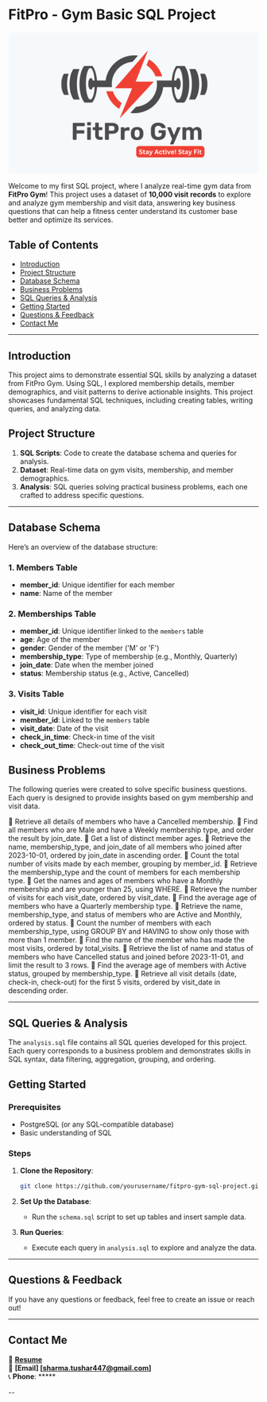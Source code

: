 # FitPro - Gym Basic SQL Project

![Project Image Placeholder](https://github.com/Tusharpsharma/FitPro---Basic-SQL-Project/blob/main/Fitpro_logo%5B1%5D.png) 

Welcome to my first SQL project, where I analyze real-time gym data from **FitPro Gym**! This project uses a dataset of **10,000 visit records** to explore and analyze gym membership and visit data, answering key business questions that can help a fitness center understand its customer base better and optimize its services.

## Table of Contents
- [Introduction](#introduction)
- [Project Structure](#project-structure)
- [Database Schema](#database-schema)
- [Business Problems](#business-problems)
- [SQL Queries & Analysis](#sql-queries--analysis)
- [Getting Started](#getting-started)
- [Questions & Feedback](#questions--feedback)
- [Contact Me](#contact-me)

---

## Introduction

This project aims to demonstrate essential SQL skills by analyzing a dataset from FitPro Gym. Using SQL, I explored membership details, member demographics, and visit patterns to derive actionable insights. This project showcases fundamental SQL techniques, including creating tables, writing queries, and analyzing data.

## Project Structure

1. **SQL Scripts**: Code to create the database schema and queries for analysis.
2. **Dataset**: Real-time data on gym visits, membership, and member demographics.
3. **Analysis**: SQL queries solving practical business problems, each one crafted to address specific questions.

---

## Database Schema

Here’s an overview of the database structure:

### 1. **Members Table**
- **member_id**: Unique identifier for each member
- **name**: Name of the member

### 2. **Memberships Table**
- **member_id**: Unique identifier linked to the `members` table
- **age**: Age of the member
- **gender**: Gender of the member ('M' or 'F')
- **membership_type**: Type of membership (e.g., Monthly, Quarterly)
- **join_date**: Date when the member joined
- **status**: Membership status (e.g., Active, Cancelled)

### 3. **Visits Table**
- **visit_id**: Unique identifier for each visit
- **member_id**: Linked to the `members` table
- **visit_date**: Date of the visit
- **check_in_time**: Check-in time of the visit
- **check_out_time**: Check-out time of the visit

## Business Problems

The following queries were created to solve specific business questions. Each query is designed to provide insights based on gym membership and visit data.

	Retrieve all details of members who have a Cancelled membership.
	Find all members who are Male and have a Weekly membership type, and order the result by join_date.
	Get a list of distinct member ages.
	Retrieve the name, membership_type, and join_date of all members who joined after 2023-10-01, ordered by join_date in ascending order.
	Count the total number of visits made by each member, grouping by member_id.
	Retrieve the membership_type and the count of members for each membership type.
	Get the names and ages of members who have a Monthly membership and are younger than 25, using WHERE.
	Retrieve the number of visits for each visit_date, ordered by visit_date.
	Find the average age of members who have a Quarterly membership type.
	Retrieve the name, membership_type, and status of members who are Active and Monthly, ordered by status.
	Count the number of members with each membership_type, using GROUP BY and HAVING to show only those with more than 1 member.
	Find the name of the member who has made the most visits, ordered by total_visits.
	Retrieve the list of name and status of members who have Cancelled status and joined before 2023-11-01, and limit the result to 3 rows.
	Find the average age of members with Active status, grouped by membership_type.
	Retrieve all visit details (date, check-in, check-out) for the first 5 visits, ordered by visit_date in descending order.



---

## SQL Queries & Analysis

The `analysis.sql` file contains all SQL queries developed for this project. Each query corresponds to a business problem and demonstrates skills in SQL syntax, data filtering, aggregation, grouping, and ordering.

## Getting Started

### Prerequisites
- PostgreSQL (or any SQL-compatible database)
- Basic understanding of SQL

### Steps
1. **Clone the Repository**:
   ```bash
   git clone https://github.com/yourusername/fitpro-gym-sql-project.git
   ```
2. **Set Up the Database**:
   - Run the `schema.sql` script to set up tables and insert sample data.

3. **Run Queries**:
   - Execute each query in `analysis.sql` to explore and analyze the data.

---

## Questions & Feedback

If you have any questions or feedback, feel free to create an issue or reach out!

---

## Contact Me

📄 **[Resume](#)**  
📧 **[Email] [sharma.tushar447@gmail.com]**  
📞 **Phone**: *****

--
